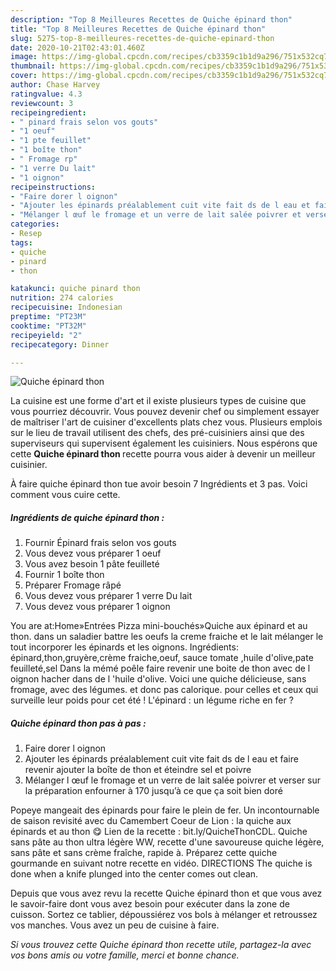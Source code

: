 ```yaml
---
description: "Top 8 Meilleures Recettes de Quiche épinard thon"
title: "Top 8 Meilleures Recettes de Quiche épinard thon"
slug: 5275-top-8-meilleures-recettes-de-quiche-epinard-thon
date: 2020-10-21T02:43:01.460Z
image: https://img-global.cpcdn.com/recipes/cb3359c1b1d9a296/751x532cq70/quiche-epinard-thon-photo-principale-de-la-recette.jpg
thumbnail: https://img-global.cpcdn.com/recipes/cb3359c1b1d9a296/751x532cq70/quiche-epinard-thon-photo-principale-de-la-recette.jpg
cover: https://img-global.cpcdn.com/recipes/cb3359c1b1d9a296/751x532cq70/quiche-epinard-thon-photo-principale-de-la-recette.jpg
author: Chase Harvey
ratingvalue: 4.3
reviewcount: 3
recipeingredient:
- " pinard frais selon vos gouts"
- "1 oeuf"
- "1 pte feuillet"
- "1 boîte thon"
- " Fromage rp"
- "1 verre Du lait"
- "1 oignon"
recipeinstructions:
- "Faire dorer l oignon"
- "Ajouter les épinards préalablement cuit vite fait ds de l eau et faire revenir ajouter la boîte de thon et éteindre sel et poivre"
- "Mélanger l œuf le fromage et un verre de lait salée poivrer et verser sur la préparation enfourner à 170 jusqu’à ce que ça soit bien doré"
categories:
- Resep
tags:
- quiche
- pinard
- thon

katakunci: quiche pinard thon 
nutrition: 274 calories
recipecuisine: Indonesian
preptime: "PT23M"
cooktime: "PT32M"
recipeyield: "2"
recipecategory: Dinner

---
```



![Quiche épinard thon](https://img-global.cpcdn.com/recipes/cb3359c1b1d9a296/751x532cq70/quiche-epinard-thon-photo-principale-de-la-recette.jpg)

La cuisine est une forme d'art et il existe plusieurs types de cuisine que vous pourriez découvrir. Vous pouvez devenir chef ou simplement essayer de maîtriser l'art de cuisiner d'excellents plats chez vous. Plusieurs emplois sur le lieu de travail utilisent des chefs, des pré-cuisiniers ainsi que des superviseurs qui supervisent également les cuisiniers. Nous espérons que cette <strong> Quiche épinard thon </strong> recette pourra vous aider à devenir un meilleur cuisinier.

<!--inarticleads1-->

À faire quiche épinard thon tue avoir besoin 7 Ingrédients et 3 pas. Voici comment vous cuire cette.

##### Ingrédients de quiche épinard thon :

1. Fournir  Épinard frais selon vos gouts
1. Vous devez vous préparer 1 oeuf
1. Vous avez besoin 1 pâte feuilleté
1. Fournir 1 boîte thon
1. Préparer  Fromage râpé
1. Vous devez vous préparer 1 verre Du lait
1. Vous devez vous préparer 1 oignon


You are at:Home»Entrées Pizza mini-bouchés»Quiche aux épinard et au thon. dans un saladier battre les oeufs la creme fraiche et le lait mélanger le tout incorporer les épinards et les oignons. Ingrédients: épinard,thon,gruyère,crème fraiche,oeuf, sauce tomate ,huile d&#39;olive,pate feuilleté,sel Dans la mémé poêle faire revenir une boite de thon avec de l oignon hacher dans de l &#39;huile d&#39;olive. Voici une quiche délicieuse, sans fromage, avec des légumes. et donc pas calorique. pour celles et ceux qui surveille leur poids pour cet été ! L&#39;épinard : un légume riche en fer ? 

<!--inarticleads2-->

##### Quiche épinard thon pas à pas :

1. Faire dorer l oignon
1. Ajouter les épinards préalablement cuit vite fait ds de l eau et faire revenir ajouter la boîte de thon et éteindre sel et poivre
1. Mélanger l œuf le fromage et un verre de lait salée poivrer et verser sur la préparation enfourner à 170 jusqu’à ce que ça soit bien doré


Popeye mangeait des épinards pour faire le plein de fer. Un incontournable de saison revisité avec du Camembert Coeur de Lion : la quiche aux épinards et au thon 😋 Lien de la recette : bit.ly/QuicheThonCDL. Quiche sans pâte au thon ultra légère WW, recette d&#39;une savoureuse quiche légère, sans pâte et sans crème fraîche, rapide à. Préparez cette quiche gourmande en suivant notre recette en vidéo. DIRECTIONS The quiche is done when a knife plunged into the center comes out clean. 

<!--inarticleads1-->

<p>
Depuis que vous avez revu la recette Quiche épinard thon et que vous avez le savoir-faire dont vous avez besoin pour exécuter dans la zone de cuisson. Sortez ce tablier, dépoussiérez vos bols à mélanger et retroussez vos manches. Vous avez un peu de cuisine à faire.
</p>

<p>
<i>Si vous trouvez cette Quiche épinard thon recette utile, partagez-la avec vos bons amis ou votre famille, merci et bonne chance.</i>
</p>
